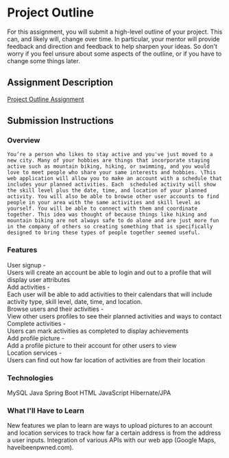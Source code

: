 # Project Outline
For this assignment, you will submit a high-level outline of your project. This can, and likely will, change over time. In particular, your mentor will provide feedback and direction and feedback to help sharpen your ideas. So don't worry if you feel unsure about some aspects of the outline, or if you have to change some things later.

## Assignment Description
[Project Outline Assignment](https://education.launchcode.org/liftoff/assignments/project-outline/)

## Submission Instructions

### Overview
	You’re a person who likes to stay active and you've just moved to a new city. Many of your hobbies are things that incorporate staying active such as mountain biking, hiking, or swimming, and you would love to meet people who share your same interests and hobbies. \This web application will allow you to make an account with a schedule that includes your planned activities. Each  scheduled activity will show the skill level plus the date, time, and location of your planned activity. You will also be able to browse other user accounts to find people in your area with the same activities and skill level as yourself. You will be able to connect with them and coordinate together. This idea was thought of because things like hiking and mountain biking are not always safe to do alone and are just more fun in the company of others so creating something that is specifically designed to bring these types of people together seemed useful. 

### Features
User signup -<br/>
    Users will create an account be able to login and out to a profile that will display user attributes<br/>
Add activities -<br/>
    Each user will be able to add activities to their calendars that will include activity type, skill level, date, time, and location.<br/>
Browse users and their activities -<br/>
    View other users profiles to see their planned activities and ways to contact <br/>
Complete activities -<br/>
    Users can mark activities as completed to display achievements <br/>
Add profile picture -<br/>
    Add a profile picture to their account for other users to view<br/>
Location services -<br/>
     Users can find out how far location of activities are from their location<br/>

### Technologies
MySQL
Java
Spring Boot
HTML
JavaScript
Hibernate/JPA


### What I'll Have to Learn
New features we plan to learn are ways to upload pictures to an account and location services to track how far a certain address is from the address a user inputs. Integration of various APIs with our web app (Google Maps, haveibeenpwned.com).
